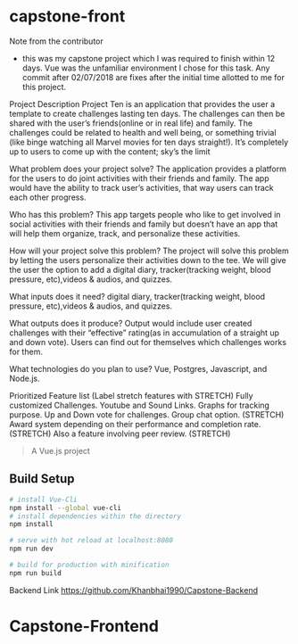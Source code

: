 # capstone-front

Note from the contributor
- this was my capstone project which I was required to finish within 12 days. Vue was the unfamiliar environment I chose for this task. Any commit after 02/07/2018 are fixes after the initial time allotted to me for this project.

Project Description
Project Ten is an application that provides the user a template to create challenges lasting ten days. The challenges can then be shared with the user’s friends(online or in real life) and family. The challenges could be related to health and well being, or something trivial (like binge watching all Marvel movies for ten days straight!). It’s completely up to users to come up with the content; sky’s the limit


What problem does your project solve?
The application provides a platform for the users to do joint activities with their friends and family. The app would have the ability to track user’s activities, that way users can track each other progress.


Who has this problem?
This app targets people who like to get involved in social activities with their friends and family but doesn’t have an app that will help them organize, track, and personalize these activities.


How will your project solve this problem?
The project will solve this problem by letting the users personalize their activities down to the tee. We will give the user the option to add a digital diary, tracker(tracking weight, blood pressure, etc),videos & audios, and quizzes.


What inputs does it need?
digital diary, tracker(tracking weight, blood pressure, etc),videos & audios, and quizzes.


What outputs does it produce?
Output would include user created challenges with their “effective” rating(as in accumulation of a straight up and down vote). Users can find out for themselves which challenges works for them.



What technologies do you plan to use?
Vue, Postgres, Javascript, and Node.js.


Prioritized Feature list (Label stretch features with STRETCH)
Fully customized Challenges.
Youtube and Sound Links.
Graphs for tracking purpose.
Up and Down vote for challenges.
Group chat option. (STRETCH)
Award system depending on their performance and completion rate. (STRETCH)
Also a feature involving peer review. (STRETCH)

> A Vue.js project


## Build Setup

``` bash
# install Vue-Cli
npm install --global vue-cli
# install dependencies within the directory
npm install

# serve with hot reload at localhost:8080
npm run dev

# build for production with minification
npm run build
```
Backend Link
https://github.com/Khanbhai1990/Capstone-Backend
# Capstone-Frontend
